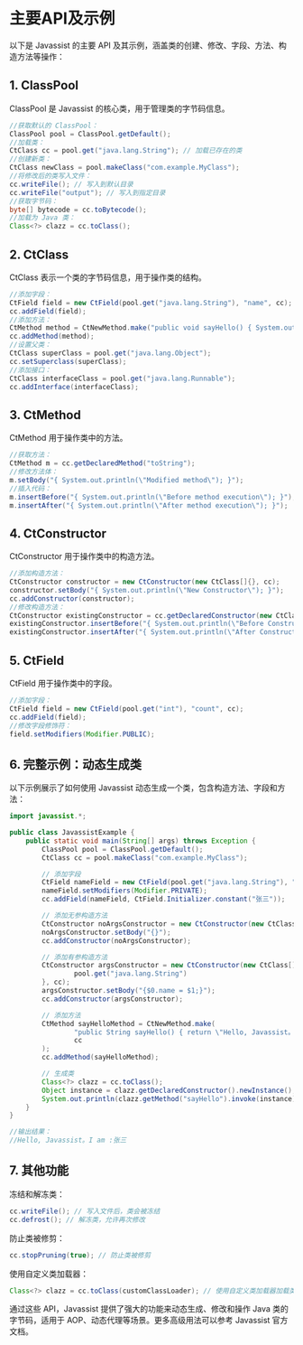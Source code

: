 # 主要API及示例

以下是 Javassist 的主要 API 及其示例，涵盖类的创建、修改、字段、方法、构造方法等操作：

## 1. ClassPool

ClassPool 是 Javassist 的核心类，用于管理类的字节码信息。

```java
//获取默认的 ClassPool：
ClassPool pool = ClassPool.getDefault();
//加载类：
CtClass cc = pool.get("java.lang.String"); // 加载已存在的类
//创建新类：
CtClass newClass = pool.makeClass("com.example.MyClass");
//将修改后的类写入文件：
cc.writeFile(); // 写入到默认目录
cc.writeFile("output"); // 写入到指定目录
//获取字节码：
byte[] bytecode = cc.toBytecode();
//加载为 Java 类：
Class<?> clazz = cc.toClass();
```

## 2. CtClass

CtClass 表示一个类的字节码信息，用于操作类的结构。

```java
//添加字段：
CtField field = new CtField(pool.get("java.lang.String"), "name", cc);
cc.addField(field);
//添加方法：
CtMethod method = CtNewMethod.make("public void sayHello() { System.out.println(\"Hello\"); }", cc);
cc.addMethod(method);
//设置父类：
CtClass superClass = pool.get("java.lang.Object");
cc.setSuperclass(superClass);
//添加接口：
CtClass interfaceClass = pool.get("java.lang.Runnable");
cc.addInterface(interfaceClass);
```

## 3. CtMethod

CtMethod 用于操作类中的方法。

```java
//获取方法：
CtMethod m = cc.getDeclaredMethod("toString");
//修改方法体：
m.setBody("{ System.out.println(\"Modified method\"); }");
//插入代码：
m.insertBefore("{ System.out.println(\"Before method execution\"); }");//类似这种插入位置，学了AspectJ就能明白，在方法执行前执行还是方法后执行
m.insertAfter("{ System.out.println(\"After method execution\"); }");
```

## 4. CtConstructor

CtConstructor 用于操作类中的构造方法。

```java
//添加构造方法：
CtConstructor constructor = new CtConstructor(new CtClass[]{}, cc);
constructor.setBody("{ System.out.println(\"New Constructor\"); }");
cc.addConstructor(constructor);
//修改构造方法：
CtConstructor existingConstructor = cc.getDeclaredConstructor(new CtClass[]{});
existingConstructor.insertBefore("{ System.out.println(\"Before Constructor Execution\"); }");
existingConstructor.insertAfter("{ System.out.println(\"After Constructor Execution\"); }");
```

## 5. CtField

CtField 用于操作类中的字段。

```java
//添加字段：
CtField field = new CtField(pool.get("int"), "count", cc);
cc.addField(field);
//修改字段修饰符：
field.setModifiers(Modifier.PUBLIC);
```

## 6. 完整示例：动态生成类

以下示例展示了如何使用 Javassist 动态生成一个类，包含构造方法、字段和方法：

```java
import javassist.*;

public class JavassistExample {
    public static void main(String[] args) throws Exception {
        ClassPool pool = ClassPool.getDefault();
        CtClass cc = pool.makeClass("com.example.MyClass");

        // 添加字段
        CtField nameField = new CtField(pool.get("java.lang.String"), "name", cc);
        nameField.setModifiers(Modifier.PRIVATE);
        cc.addField(nameField, CtField.Initializer.constant("张三"));

        // 添加无参构造方法
        CtConstructor noArgsConstructor = new CtConstructor(new CtClass[]{}, cc);
        noArgsConstructor.setBody("{}");
        cc.addConstructor(noArgsConstructor);

        // 添加有参构造方法
        CtConstructor argsConstructor = new CtConstructor(new CtClass[]{
                pool.get("java.lang.String")
        }, cc);
        argsConstructor.setBody("{$0.name = $1;}");
        cc.addConstructor(argsConstructor);

        // 添加方法
        CtMethod sayHelloMethod = CtNewMethod.make(
                "public String sayHello() { return \"Hello, Javassist。I am :\" + name; }",
                cc
        );
        cc.addMethod(sayHelloMethod);

        // 生成类
        Class<?> clazz = cc.toClass();
        Object instance = clazz.getDeclaredConstructor().newInstance();
        System.out.println(clazz.getMethod("sayHello").invoke(instance));
    }
}

//输出结果：
//Hello, Javassist。I am :张三
```

## 7. 其他功能

冻结和解冻类：

```java
cc.writeFile(); // 写入文件后，类会被冻结
cc.defrost(); // 解冻类，允许再次修改
```

防止类被修剪：

```java
cc.stopPruning(true); // 防止类被修剪
```

使用自定义类加载器：

```java
Class<?> clazz = cc.toClass(customClassLoader); // 使用自定义类加载器加载类
```

通过这些 API，Javassist 提供了强大的功能来动态生成、修改和操作 Java 类的字节码，适用于 AOP、动态代理等场景。更多高级用法可以参考 Javassist 官方文档。
